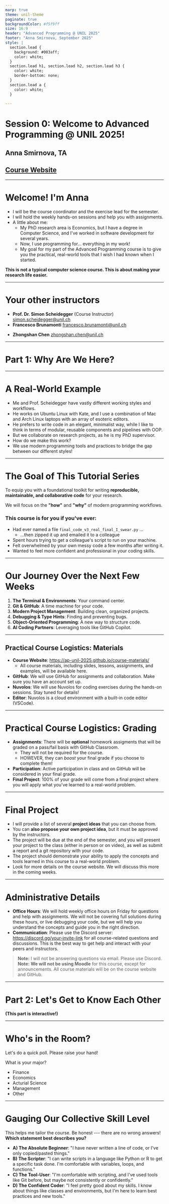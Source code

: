 ```yaml
---
marp: true
theme: unil-theme
paginate: true
backgroundColor: #f5f9ff
size: 16:9
header: "Advanced Programming @ UNIL 2025"
footer: "Anna Smirnova, September 2025"
style: |
  section.lead {
    background: #003aff;
    color: white;
  }
  section.lead h1, section.lead h2, section.lead h3 {
    color: white;
    border-bottom: none;
  }
  section.lead a {
    color: white;
  }

---
```


<!-- _class: lead -->
<!-- _backgroundColor: #003aff -->
<!-- _color: white -->

# Session 0: Welcome to Advanced Programming @ UNIL 2025!
## Anna Smirnova, TA
## [Course Website](https://ap-unil-2025.github.io/course-materials/)
---

# Welcome! I'm Anna
* I will be the course coordinator and the exercise lead for the semester.
* I will hold the weekly hands-on sessions and help you with assignments.
* A little about me:
    *   My PhD research area is Economics, but I have a degree in Computer Science, and I've worked in software development for several years.
    *   Now, I use programming for... everything in my work!
    *   My goal for my part of the Advanced Programming course is to give you the practical, real-world tools that I wish I had known when I started.

**This is not a typical computer science course. This is about making your research life easier.**

---
# Your other instructors
*   **Prof. Dr. Simon Scheidegger** (Course Instructor) <simon.scheidegger@unil.ch>
* **Francesco Brunamonti** <francesco.brunamonti@unil.ch> 
- **Zhongshan Chen** <zhongshan.chen@unil.ch>


---
# Part 1: Why Are We Here?

---
# A Real-World Example
*   Me and Prof. Scheidegger have vastly different working styles and workflows.
* He works on Ubuntu Linux with Kate, and I use a combination of Mac and Arch Linux laptops with an array of esoteric editors.
*   He prefers to write code in an elegant, minimalist way, while I like to think in terms of modular, reusable components and pipelines with OOP.
* But we collaborate on research projects, as he is my PhD supervisor.
* How do we make this work?
* We use modern programming tools and practices to bridge the gap between our different styles!

---

# The Goal of This Tutorial Series

To equip you with a foundational toolkit for writing **reproducible, maintainable, and collaborative code** for your research.

We will focus on the **"how"** and **"why"** of modern programming workflows.

### This course is for you if you've ever:
*   Had ever named a file `final_code_v3_real_final_I_swear.py` ...
    * ...then zipped it up and emailed it to a colleague
*   Spent hours trying to get a colleague's script to run on your machine.
*   Felt overwhelmed by your own messy code a few months after writing it.
*   Wanted to feel more confident and professional in your coding skills.

---

# Our Journey Over the Next Few Weeks

1.  **The Terminal & Environments**: Your command center.
2.  **Git & GitHub**: A time machine for your code.
3.  **Modern Project Management**: Building clean, organized projects.
4.  **Debugging & Type Hints**: Finding and preventing bugs.
5.  **Object-Oriented Programming**: A new way to structure code.
6.  **AI Coding Partners**: Leveraging tools like GitHub Copilot.

---
## Practical Course Logistics: Materials
*   **Course Website**: https://ap-unil-2025.github.io/course-materials/
    *   All course materials, including slides, lessons, assignments, and examples, will be available here.
*   **GitHub**: We will use GitHub for assignments and collaboration. Make sure you have an account set up.
* **Nuvolos**: We will use Nuvolos for coding exercises during the hands-on sessions. Stay tuned for details!
* **Editor**: Nuvolos is a cloud environment with a built-in code editor (VSCode).
---
# Practical Course Logistics: Grading
*   **Assignments**: There will be **optional** homework assigments that will be graded on a pass/fail basis with GitHub Classroom.
    * They will not be required for the course.
    * HOWEVER, they can *boost* your final grade if you choose to complete them!
*   **Participation**: Active participation in class and on GitHub will be considered in your final grade.
*   **Final Project**: 100% of your grade will come from a final project where you will apply what you've learned to a real-world problem.

---
# Final Project
*   I will provide a list of several **project ideas** that you can choose from. 
*   You can **also propose your own project idea**, but it must be approved by the instructors.
*   The project will be due at the end of the semester, and you will present your project to the class (either in person or on video), as well as submit a report and a git repository with your code.
*   The project should demonstrate your ability to apply the concepts and tools learned in this course to a real-world problem.
*   Look for more details on the course website. We will discuss this more in the coming weeks.

---
# Administrative Details
*   **Office Hours**: We will hold weekly office hours on Friday for questions and help with assignments. We will not be covering full solutions during these hours, or live debugging your code, but we will help you understand the concepts and guide you in the right direction.
*   **Communication**: Please use the Discord server: https://discord.gg/your-invite-link for all course-related questions and discussions. This is the best way to get help and interact with your peers and instructors.
> **Note:** I will not be answering questions via email. Please use Discord.
> **Note:** **We will not be using Moodle** for this course, except for announcements. All course materials will be on the course website and GitHub.
---

# Part 2: Let's Get to Know Each Other

**(This part is interactive!)**

---

# Who's in the Room?

Let's do a quick poll. Please raise your hand!

What is your major?
*   Finance
*   Economics
*   Acturial Science
*   Management
*   Other

---

# Gauging Our Collective Skill Level

This helps me tailor the course. Be honest --- there are no wrong answers! **Which statement best describes you?**

*   **A) The Absolute Beginner**: "I have never written a line of code, or I've only copied/pasted things."
*   **B) The Scripter**: "I can write scripts in a language like Python or R to get a specific task done. I'm comfortable with variables, loops, and functions."
*   **C) The Tool-User**: "I'm comfortable with scripting, and I've used tools like Git before, but maybe not consistently or confidently."
*   **D) The Confident Coder**: "I feel pretty good about my skills. I know about things like classes and environments, but I'm here to learn best practices and new tools."


<!-- # Part 3: A Quick, Live Coding Puzzle

**(No pressure! This is just to warm up our brains.)**

---

# The Puzzle: "Character Frequency Counter"

**The Goal:** Write a simple Python function that takes a string of text and returns a dictionary counting the frequency of each character.

**Example:**
*   **Input:** `"hello world"`
*   **Expected Output:** `{'h': 1, 'e': 1, 'l': 3, 'o': 2, ' ': 1, 'w': 1, 'r': 1, 'd': 1}`

---

# Let's Solve It Together (Live)

How would we approach this? Let's brainstorm.

1.  What do we need to start with? (A function definition).
2.  How can we store the counts? (A dictionary seems right).
3.  How do we go through the input string? (A `for` loop).
4.  Inside the loop, what's the logic?
    *   If we've seen this character before...
    *   If this is a new character...

*(Here, you would live-code a solution, engaging the audience for suggestions. Start with a simple, slightly inefficient version, and then perhaps show a more "Pythonic" one if the audience is advanced).*

---

### A Possible Solution

```python
def count_characters(text: str) -> dict[str, int]:
    # Create an empty dictionary to store our counts
    frequency = {}

    # Loop through each character in the input text
    for char in text:
        # If we have already seen this character, increment its count
        if char in frequency:
            frequency[char] += 1
        # Otherwise, this is the first time we've seen it, so add it
        else:
            frequency[char] = 1

    return frequency

# Let's test it!
result = count_characters("hello world")
print(result)
``` -->
